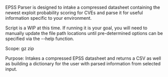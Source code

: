 EPSS Parser is designed to intake a compressed datasheet containing the newest exploit probability scoring for CVEs and parse it for useful information specific to your environment.

Script is a WIP at this time. If running it is your goal, you will need to manually update the file path locations until pre-determined options can be specified via the --help function.

Scope:
gz
zip

Purpose:
Intakes a compressed EPSS datasheet and returns a CSV as well as building a dictionary for the user with parsed information from selected input.
